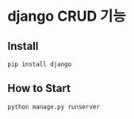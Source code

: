 # django CRUD 기능

## Install
```
pip install django
```

## How to Start
```
python manage.py runserver
```